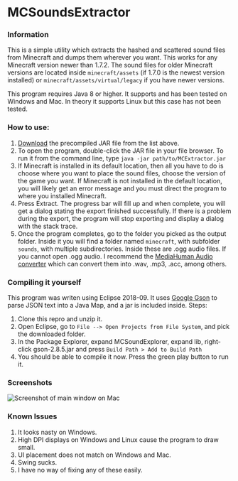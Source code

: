# MCSoundsExtractor
### Information
This is a simple utility which extracts the hashed and scattered sound files from Minecraft and dumps them wherever you want. This works for any Minecraft version newer than 1.7.2. The sound files for older Minecraft versions are located inside ``minecraft/assets`` (if 1.7.0 is the newest version installed) or ``minecraft/assets/virtual/legacy`` if you have newer versions.

This program requires Java 8 or higher. It supports and has been tested on Windows and Mac. In theory it supports Linux but this case has not been tested.

### How to use:
1. [Download](https://github.com/Ravbug/MCSoundsExtractor/raw/master/MCExtractor.jar) the precompiled JAR file from the list above.
2. To open the program, double-click the JAR file in your file browser. To run it from the command line, type ``java -jar path/to/MCExtractor.jar``
3. If Minecraft is installed in its default location, then all you have to do is choose where you want to place the sound files, choose the version of the game you want. If Minecraft is not installed in the default location, you will likely get an error message and you must direct the program to where you installed Minecraft.
4. Press Extract. The progress bar will fill up and when complete, you will get a dialog stating the export finished successfully. If there is a problem during the export, the program will stop exporting and display a dialog with the stack trace.
5. Once the program completes, go to the folder you picked as the output folder. Inside it you will find a folder named ``minecraft``, with subfolder ``sounds``, with multiple subdirectories. Inside these are .ogg audio files. If you cannot open .ogg audio. I recommend the [MediaHuman Audio converter](https://www.mediahuman.com/audio-converter/) which can convert them into .wav, .mp3, .acc, among others.

### Compiling it yourself
This program was writen using Eclipse 2018-09. It uses [Google Gson](https://github.com/google/gson) to parse JSON text into a Java Map, and a jar is included inside.
Steps:
1. Clone this repro and unzip it.
2. Open Eclipse, go to `File --> Open Projects from File System`, and pick the downloaded folder.
3. In the Package Explorer, expand MCSoundExplorer, expand lib, right-click gson-2.8.5.jar and press `Build Path > Add to Build Path`
4. You should be able to compile it now. Press the green play button to run it.

### Screenshots
![Screenshot of main window on Mac](https://i.imgur.com/6Jtym0x.png)

### Known Issues
1. It looks nasty on Windows.
2. High DPI displays on Windows and Linux cause the program to draw small.
3. UI placement does not match on Windows and Mac. 
4. Swing sucks.
5. I have no way of fixing any of these easily.
